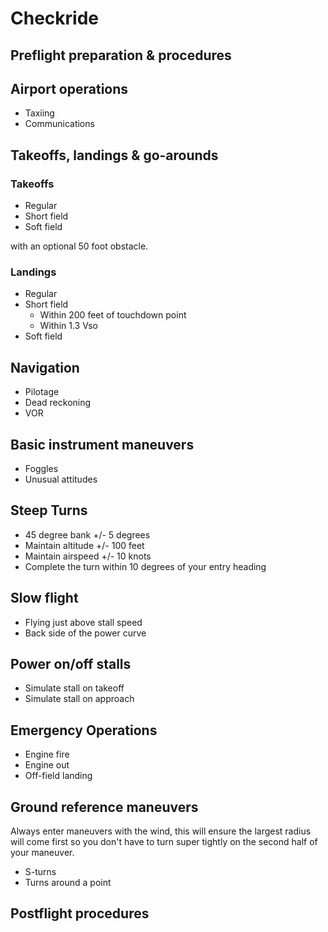 # Checkride

## Preflight preparation & procedures

## Airport operations

* Taxiing
* Communications

## Takeoffs, landings & go-arounds

### Takeoffs

* Regular
* Short field
* Soft field

with an optional 50 foot obstacle.

### Landings

* Regular
* Short field
    * Within 200 feet of touchdown point
    * Within 1.3 Vso
* Soft field

## Navigation

* Pilotage
* Dead reckoning
* VOR

## Basic instrument maneuvers

* Foggles
* Unusual attitudes

## Steep Turns

* 45 degree bank +/- 5 degrees
* Maintain altitude +/- 100 feet
* Maintain airspeed +/- 10 knots
* Complete the turn within 10 degrees of your entry heading

## Slow flight

* Flying just above stall speed
* Back side of the power curve

## Power on/off stalls

* Simulate stall on takeoff
* Simulate stall on approach

## Emergency Operations

* Engine fire
* Engine out
* Off-field landing

## Ground reference maneuvers

Always enter maneuvers with the wind, this will ensure the largest radius
will come first so you don't have to turn super tightly on the second half
of your maneuver.

* S-turns
* Turns around a point

## Postflight procedures
